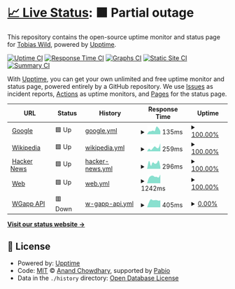 # [📈 Live Status](https://tobiaswild.github.io/shiny-engine): <!--live status--> **🟧 Partial outage**

This repository contains the open-source uptime monitor and status page for [Tobias Wild](https://tobiaswild.de), powered by [Upptime](https://github.com/upptime/upptime).

[![Uptime CI](https://github.com/tobiaswild/shiny-engine/workflows/Uptime%20CI/badge.svg)](https://github.com/tobiaswild/shiny-engine/actions?query=workflow%3A%22Uptime+CI%22)
[![Response Time CI](https://github.com/tobiaswild/shiny-engine/workflows/Response%20Time%20CI/badge.svg)](https://github.com/tobiaswild/shiny-engine/actions?query=workflow%3A%22Response+Time+CI%22)
[![Graphs CI](https://github.com/tobiaswild/shiny-engine/workflows/Graphs%20CI/badge.svg)](https://github.com/tobiaswild/shiny-engine/actions?query=workflow%3A%22Graphs+CI%22)
[![Static Site CI](https://github.com/tobiaswild/shiny-engine/workflows/Static%20Site%20CI/badge.svg)](https://github.com/tobiaswild/shiny-engine/actions?query=workflow%3A%22Static+Site+CI%22)
[![Summary CI](https://github.com/tobiaswild/shiny-engine/workflows/Summary%20CI/badge.svg)](https://github.com/tobiaswild/shiny-engine/actions?query=workflow%3A%22Summary+CI%22)

With [Upptime](https://upptime.js.org), you can get your own unlimited and free uptime monitor and status page, powered entirely by a GitHub repository. We use [Issues](https://github.com/tobiaswild/shiny-engine/issues) as incident reports, [Actions](https://github.com/tobiaswild/shiny-engine/actions) as uptime monitors, and [Pages](https://tobiaswild.github.io/shiny-engine) for the status page.

<!--start: status pages-->
<!-- This summary is generated by Upptime (https://github.com/upptime/upptime) -->
<!-- Do not edit this manually, your changes will be overwritten -->
<!-- prettier-ignore -->
| URL | Status | History | Response Time | Uptime |
| --- | ------ | ------- | ------------- | ------ |
| <img alt="" src="https://icons.duckduckgo.com/ip3/www.google.com.ico" height="13"> [Google](https://www.google.com) | 🟩 Up | [google.yml](https://github.com/tobiaswild/shiny-engine/commits/HEAD/history/google.yml) | <details><summary><img alt="Response time graph" src="./graphs/google/response-time-week.png" height="20"> 135ms</summary><br><a href="https://tobiaswild.github.io/shiny-engine/history/google"><img alt="Response time 109" src="https://img.shields.io/endpoint?url=https%3A%2F%2Fraw.githubusercontent.com%2Ftobiaswild%2Fshiny-engine%2FHEAD%2Fapi%2Fgoogle%2Fresponse-time.json"></a><br><a href="https://tobiaswild.github.io/shiny-engine/history/google"><img alt="24-hour response time 196" src="https://img.shields.io/endpoint?url=https%3A%2F%2Fraw.githubusercontent.com%2Ftobiaswild%2Fshiny-engine%2FHEAD%2Fapi%2Fgoogle%2Fresponse-time-day.json"></a><br><a href="https://tobiaswild.github.io/shiny-engine/history/google"><img alt="7-day response time 135" src="https://img.shields.io/endpoint?url=https%3A%2F%2Fraw.githubusercontent.com%2Ftobiaswild%2Fshiny-engine%2FHEAD%2Fapi%2Fgoogle%2Fresponse-time-week.json"></a><br><a href="https://tobiaswild.github.io/shiny-engine/history/google"><img alt="30-day response time 109" src="https://img.shields.io/endpoint?url=https%3A%2F%2Fraw.githubusercontent.com%2Ftobiaswild%2Fshiny-engine%2FHEAD%2Fapi%2Fgoogle%2Fresponse-time-month.json"></a><br><a href="https://tobiaswild.github.io/shiny-engine/history/google"><img alt="1-year response time 109" src="https://img.shields.io/endpoint?url=https%3A%2F%2Fraw.githubusercontent.com%2Ftobiaswild%2Fshiny-engine%2FHEAD%2Fapi%2Fgoogle%2Fresponse-time-year.json"></a></details> | <details><summary><a href="https://tobiaswild.github.io/shiny-engine/history/google">100.00%</a></summary><a href="https://tobiaswild.github.io/shiny-engine/history/google"><img alt="All-time uptime 100.00%" src="https://img.shields.io/endpoint?url=https%3A%2F%2Fraw.githubusercontent.com%2Ftobiaswild%2Fshiny-engine%2FHEAD%2Fapi%2Fgoogle%2Fuptime.json"></a><br><a href="https://tobiaswild.github.io/shiny-engine/history/google"><img alt="24-hour uptime 100.00%" src="https://img.shields.io/endpoint?url=https%3A%2F%2Fraw.githubusercontent.com%2Ftobiaswild%2Fshiny-engine%2FHEAD%2Fapi%2Fgoogle%2Fuptime-day.json"></a><br><a href="https://tobiaswild.github.io/shiny-engine/history/google"><img alt="7-day uptime 100.00%" src="https://img.shields.io/endpoint?url=https%3A%2F%2Fraw.githubusercontent.com%2Ftobiaswild%2Fshiny-engine%2FHEAD%2Fapi%2Fgoogle%2Fuptime-week.json"></a><br><a href="https://tobiaswild.github.io/shiny-engine/history/google"><img alt="30-day uptime 100.00%" src="https://img.shields.io/endpoint?url=https%3A%2F%2Fraw.githubusercontent.com%2Ftobiaswild%2Fshiny-engine%2FHEAD%2Fapi%2Fgoogle%2Fuptime-month.json"></a><br><a href="https://tobiaswild.github.io/shiny-engine/history/google"><img alt="1-year uptime 100.00%" src="https://img.shields.io/endpoint?url=https%3A%2F%2Fraw.githubusercontent.com%2Ftobiaswild%2Fshiny-engine%2FHEAD%2Fapi%2Fgoogle%2Fuptime-year.json"></a></details>
| <img alt="" src="https://icons.duckduckgo.com/ip3/en.wikipedia.org.ico" height="13"> [Wikipedia](https://en.wikipedia.org) | 🟩 Up | [wikipedia.yml](https://github.com/tobiaswild/shiny-engine/commits/HEAD/history/wikipedia.yml) | <details><summary><img alt="Response time graph" src="./graphs/wikipedia/response-time-week.png" height="20"> 259ms</summary><br><a href="https://tobiaswild.github.io/shiny-engine/history/wikipedia"><img alt="Response time 269" src="https://img.shields.io/endpoint?url=https%3A%2F%2Fraw.githubusercontent.com%2Ftobiaswild%2Fshiny-engine%2FHEAD%2Fapi%2Fwikipedia%2Fresponse-time.json"></a><br><a href="https://tobiaswild.github.io/shiny-engine/history/wikipedia"><img alt="24-hour response time 220" src="https://img.shields.io/endpoint?url=https%3A%2F%2Fraw.githubusercontent.com%2Ftobiaswild%2Fshiny-engine%2FHEAD%2Fapi%2Fwikipedia%2Fresponse-time-day.json"></a><br><a href="https://tobiaswild.github.io/shiny-engine/history/wikipedia"><img alt="7-day response time 259" src="https://img.shields.io/endpoint?url=https%3A%2F%2Fraw.githubusercontent.com%2Ftobiaswild%2Fshiny-engine%2FHEAD%2Fapi%2Fwikipedia%2Fresponse-time-week.json"></a><br><a href="https://tobiaswild.github.io/shiny-engine/history/wikipedia"><img alt="30-day response time 269" src="https://img.shields.io/endpoint?url=https%3A%2F%2Fraw.githubusercontent.com%2Ftobiaswild%2Fshiny-engine%2FHEAD%2Fapi%2Fwikipedia%2Fresponse-time-month.json"></a><br><a href="https://tobiaswild.github.io/shiny-engine/history/wikipedia"><img alt="1-year response time 269" src="https://img.shields.io/endpoint?url=https%3A%2F%2Fraw.githubusercontent.com%2Ftobiaswild%2Fshiny-engine%2FHEAD%2Fapi%2Fwikipedia%2Fresponse-time-year.json"></a></details> | <details><summary><a href="https://tobiaswild.github.io/shiny-engine/history/wikipedia">100.00%</a></summary><a href="https://tobiaswild.github.io/shiny-engine/history/wikipedia"><img alt="All-time uptime 100.00%" src="https://img.shields.io/endpoint?url=https%3A%2F%2Fraw.githubusercontent.com%2Ftobiaswild%2Fshiny-engine%2FHEAD%2Fapi%2Fwikipedia%2Fuptime.json"></a><br><a href="https://tobiaswild.github.io/shiny-engine/history/wikipedia"><img alt="24-hour uptime 100.00%" src="https://img.shields.io/endpoint?url=https%3A%2F%2Fraw.githubusercontent.com%2Ftobiaswild%2Fshiny-engine%2FHEAD%2Fapi%2Fwikipedia%2Fuptime-day.json"></a><br><a href="https://tobiaswild.github.io/shiny-engine/history/wikipedia"><img alt="7-day uptime 100.00%" src="https://img.shields.io/endpoint?url=https%3A%2F%2Fraw.githubusercontent.com%2Ftobiaswild%2Fshiny-engine%2FHEAD%2Fapi%2Fwikipedia%2Fuptime-week.json"></a><br><a href="https://tobiaswild.github.io/shiny-engine/history/wikipedia"><img alt="30-day uptime 100.00%" src="https://img.shields.io/endpoint?url=https%3A%2F%2Fraw.githubusercontent.com%2Ftobiaswild%2Fshiny-engine%2FHEAD%2Fapi%2Fwikipedia%2Fuptime-month.json"></a><br><a href="https://tobiaswild.github.io/shiny-engine/history/wikipedia"><img alt="1-year uptime 100.00%" src="https://img.shields.io/endpoint?url=https%3A%2F%2Fraw.githubusercontent.com%2Ftobiaswild%2Fshiny-engine%2FHEAD%2Fapi%2Fwikipedia%2Fuptime-year.json"></a></details>
| <img alt="" src="https://icons.duckduckgo.com/ip3/news.ycombinator.com.ico" height="13"> [Hacker News](https://news.ycombinator.com) | 🟩 Up | [hacker-news.yml](https://github.com/tobiaswild/shiny-engine/commits/HEAD/history/hacker-news.yml) | <details><summary><img alt="Response time graph" src="./graphs/hacker-news/response-time-week.png" height="20"> 296ms</summary><br><a href="https://tobiaswild.github.io/shiny-engine/history/hacker-news"><img alt="Response time 298" src="https://img.shields.io/endpoint?url=https%3A%2F%2Fraw.githubusercontent.com%2Ftobiaswild%2Fshiny-engine%2FHEAD%2Fapi%2Fhacker-news%2Fresponse-time.json"></a><br><a href="https://tobiaswild.github.io/shiny-engine/history/hacker-news"><img alt="24-hour response time 381" src="https://img.shields.io/endpoint?url=https%3A%2F%2Fraw.githubusercontent.com%2Ftobiaswild%2Fshiny-engine%2FHEAD%2Fapi%2Fhacker-news%2Fresponse-time-day.json"></a><br><a href="https://tobiaswild.github.io/shiny-engine/history/hacker-news"><img alt="7-day response time 296" src="https://img.shields.io/endpoint?url=https%3A%2F%2Fraw.githubusercontent.com%2Ftobiaswild%2Fshiny-engine%2FHEAD%2Fapi%2Fhacker-news%2Fresponse-time-week.json"></a><br><a href="https://tobiaswild.github.io/shiny-engine/history/hacker-news"><img alt="30-day response time 298" src="https://img.shields.io/endpoint?url=https%3A%2F%2Fraw.githubusercontent.com%2Ftobiaswild%2Fshiny-engine%2FHEAD%2Fapi%2Fhacker-news%2Fresponse-time-month.json"></a><br><a href="https://tobiaswild.github.io/shiny-engine/history/hacker-news"><img alt="1-year response time 298" src="https://img.shields.io/endpoint?url=https%3A%2F%2Fraw.githubusercontent.com%2Ftobiaswild%2Fshiny-engine%2FHEAD%2Fapi%2Fhacker-news%2Fresponse-time-year.json"></a></details> | <details><summary><a href="https://tobiaswild.github.io/shiny-engine/history/hacker-news">100.00%</a></summary><a href="https://tobiaswild.github.io/shiny-engine/history/hacker-news"><img alt="All-time uptime 100.00%" src="https://img.shields.io/endpoint?url=https%3A%2F%2Fraw.githubusercontent.com%2Ftobiaswild%2Fshiny-engine%2FHEAD%2Fapi%2Fhacker-news%2Fuptime.json"></a><br><a href="https://tobiaswild.github.io/shiny-engine/history/hacker-news"><img alt="24-hour uptime 100.00%" src="https://img.shields.io/endpoint?url=https%3A%2F%2Fraw.githubusercontent.com%2Ftobiaswild%2Fshiny-engine%2FHEAD%2Fapi%2Fhacker-news%2Fuptime-day.json"></a><br><a href="https://tobiaswild.github.io/shiny-engine/history/hacker-news"><img alt="7-day uptime 100.00%" src="https://img.shields.io/endpoint?url=https%3A%2F%2Fraw.githubusercontent.com%2Ftobiaswild%2Fshiny-engine%2FHEAD%2Fapi%2Fhacker-news%2Fuptime-week.json"></a><br><a href="https://tobiaswild.github.io/shiny-engine/history/hacker-news"><img alt="30-day uptime 100.00%" src="https://img.shields.io/endpoint?url=https%3A%2F%2Fraw.githubusercontent.com%2Ftobiaswild%2Fshiny-engine%2FHEAD%2Fapi%2Fhacker-news%2Fuptime-month.json"></a><br><a href="https://tobiaswild.github.io/shiny-engine/history/hacker-news"><img alt="1-year uptime 100.00%" src="https://img.shields.io/endpoint?url=https%3A%2F%2Fraw.githubusercontent.com%2Ftobiaswild%2Fshiny-engine%2FHEAD%2Fapi%2Fhacker-news%2Fuptime-year.json"></a></details>
| <img alt="" src="https://icons.duckduckgo.com/ip3/www.tobiaswild.de.ico" height="13"> [Web](https://www.tobiaswild.de/) | 🟩 Up | [web.yml](https://github.com/tobiaswild/shiny-engine/commits/HEAD/history/web.yml) | <details><summary><img alt="Response time graph" src="./graphs/web/response-time-week.png" height="20"> 1242ms</summary><br><a href="https://tobiaswild.github.io/shiny-engine/history/web"><img alt="Response time 1231" src="https://img.shields.io/endpoint?url=https%3A%2F%2Fraw.githubusercontent.com%2Ftobiaswild%2Fshiny-engine%2FHEAD%2Fapi%2Fweb%2Fresponse-time.json"></a><br><a href="https://tobiaswild.github.io/shiny-engine/history/web"><img alt="24-hour response time 1138" src="https://img.shields.io/endpoint?url=https%3A%2F%2Fraw.githubusercontent.com%2Ftobiaswild%2Fshiny-engine%2FHEAD%2Fapi%2Fweb%2Fresponse-time-day.json"></a><br><a href="https://tobiaswild.github.io/shiny-engine/history/web"><img alt="7-day response time 1242" src="https://img.shields.io/endpoint?url=https%3A%2F%2Fraw.githubusercontent.com%2Ftobiaswild%2Fshiny-engine%2FHEAD%2Fapi%2Fweb%2Fresponse-time-week.json"></a><br><a href="https://tobiaswild.github.io/shiny-engine/history/web"><img alt="30-day response time 1231" src="https://img.shields.io/endpoint?url=https%3A%2F%2Fraw.githubusercontent.com%2Ftobiaswild%2Fshiny-engine%2FHEAD%2Fapi%2Fweb%2Fresponse-time-month.json"></a><br><a href="https://tobiaswild.github.io/shiny-engine/history/web"><img alt="1-year response time 1231" src="https://img.shields.io/endpoint?url=https%3A%2F%2Fraw.githubusercontent.com%2Ftobiaswild%2Fshiny-engine%2FHEAD%2Fapi%2Fweb%2Fresponse-time-year.json"></a></details> | <details><summary><a href="https://tobiaswild.github.io/shiny-engine/history/web">100.00%</a></summary><a href="https://tobiaswild.github.io/shiny-engine/history/web"><img alt="All-time uptime 99.41%" src="https://img.shields.io/endpoint?url=https%3A%2F%2Fraw.githubusercontent.com%2Ftobiaswild%2Fshiny-engine%2FHEAD%2Fapi%2Fweb%2Fuptime.json"></a><br><a href="https://tobiaswild.github.io/shiny-engine/history/web"><img alt="24-hour uptime 100.00%" src="https://img.shields.io/endpoint?url=https%3A%2F%2Fraw.githubusercontent.com%2Ftobiaswild%2Fshiny-engine%2FHEAD%2Fapi%2Fweb%2Fuptime-day.json"></a><br><a href="https://tobiaswild.github.io/shiny-engine/history/web"><img alt="7-day uptime 100.00%" src="https://img.shields.io/endpoint?url=https%3A%2F%2Fraw.githubusercontent.com%2Ftobiaswild%2Fshiny-engine%2FHEAD%2Fapi%2Fweb%2Fuptime-week.json"></a><br><a href="https://tobiaswild.github.io/shiny-engine/history/web"><img alt="30-day uptime 99.41%" src="https://img.shields.io/endpoint?url=https%3A%2F%2Fraw.githubusercontent.com%2Ftobiaswild%2Fshiny-engine%2FHEAD%2Fapi%2Fweb%2Fuptime-month.json"></a><br><a href="https://tobiaswild.github.io/shiny-engine/history/web"><img alt="1-year uptime 99.41%" src="https://img.shields.io/endpoint?url=https%3A%2F%2Fraw.githubusercontent.com%2Ftobiaswild%2Fshiny-engine%2FHEAD%2Fapi%2Fweb%2Fuptime-year.json"></a></details>
| <img alt="" src="https://icons.duckduckgo.com/ip3/wgapp-api.rawgreek.de.ico" height="13"> [WGapp API](https://wgapp-api.rawgreek.de/graphql) | 🟥 Down | [w-gapp-api.yml](https://github.com/tobiaswild/shiny-engine/commits/HEAD/history/w-gapp-api.yml) | <details><summary><img alt="Response time graph" src="./graphs/w-gapp-api/response-time-week.png" height="20"> 405ms</summary><br><a href="https://tobiaswild.github.io/shiny-engine/history/w-gapp-api"><img alt="Response time 563" src="https://img.shields.io/endpoint?url=https%3A%2F%2Fraw.githubusercontent.com%2Ftobiaswild%2Fshiny-engine%2FHEAD%2Fapi%2Fw-gapp-api%2Fresponse-time.json"></a><br><a href="https://tobiaswild.github.io/shiny-engine/history/w-gapp-api"><img alt="24-hour response time 414" src="https://img.shields.io/endpoint?url=https%3A%2F%2Fraw.githubusercontent.com%2Ftobiaswild%2Fshiny-engine%2FHEAD%2Fapi%2Fw-gapp-api%2Fresponse-time-day.json"></a><br><a href="https://tobiaswild.github.io/shiny-engine/history/w-gapp-api"><img alt="7-day response time 405" src="https://img.shields.io/endpoint?url=https%3A%2F%2Fraw.githubusercontent.com%2Ftobiaswild%2Fshiny-engine%2FHEAD%2Fapi%2Fw-gapp-api%2Fresponse-time-week.json"></a><br><a href="https://tobiaswild.github.io/shiny-engine/history/w-gapp-api"><img alt="30-day response time 563" src="https://img.shields.io/endpoint?url=https%3A%2F%2Fraw.githubusercontent.com%2Ftobiaswild%2Fshiny-engine%2FHEAD%2Fapi%2Fw-gapp-api%2Fresponse-time-month.json"></a><br><a href="https://tobiaswild.github.io/shiny-engine/history/w-gapp-api"><img alt="1-year response time 563" src="https://img.shields.io/endpoint?url=https%3A%2F%2Fraw.githubusercontent.com%2Ftobiaswild%2Fshiny-engine%2FHEAD%2Fapi%2Fw-gapp-api%2Fresponse-time-year.json"></a></details> | <details><summary><a href="https://tobiaswild.github.io/shiny-engine/history/w-gapp-api">0.00%</a></summary><a href="https://tobiaswild.github.io/shiny-engine/history/w-gapp-api"><img alt="All-time uptime 20.50%" src="https://img.shields.io/endpoint?url=https%3A%2F%2Fraw.githubusercontent.com%2Ftobiaswild%2Fshiny-engine%2FHEAD%2Fapi%2Fw-gapp-api%2Fuptime.json"></a><br><a href="https://tobiaswild.github.io/shiny-engine/history/w-gapp-api"><img alt="24-hour uptime 0.00%" src="https://img.shields.io/endpoint?url=https%3A%2F%2Fraw.githubusercontent.com%2Ftobiaswild%2Fshiny-engine%2FHEAD%2Fapi%2Fw-gapp-api%2Fuptime-day.json"></a><br><a href="https://tobiaswild.github.io/shiny-engine/history/w-gapp-api"><img alt="7-day uptime 0.00%" src="https://img.shields.io/endpoint?url=https%3A%2F%2Fraw.githubusercontent.com%2Ftobiaswild%2Fshiny-engine%2FHEAD%2Fapi%2Fw-gapp-api%2Fuptime-week.json"></a><br><a href="https://tobiaswild.github.io/shiny-engine/history/w-gapp-api"><img alt="30-day uptime 20.50%" src="https://img.shields.io/endpoint?url=https%3A%2F%2Fraw.githubusercontent.com%2Ftobiaswild%2Fshiny-engine%2FHEAD%2Fapi%2Fw-gapp-api%2Fuptime-month.json"></a><br><a href="https://tobiaswild.github.io/shiny-engine/history/w-gapp-api"><img alt="1-year uptime 20.50%" src="https://img.shields.io/endpoint?url=https%3A%2F%2Fraw.githubusercontent.com%2Ftobiaswild%2Fshiny-engine%2FHEAD%2Fapi%2Fw-gapp-api%2Fuptime-year.json"></a></details>

<!--end: status pages-->

[**Visit our status website →**](https://tobiaswild.github.io/shiny-engine)

## 📄 License

- Powered by: [Upptime](https://github.com/upptime/upptime)
- Code: [MIT](./LICENSE) © [Anand Chowdhary](https://anandchowdhary.com), supported by [Pabio](https://pabio.com)
- Data in the `./history` directory: [Open Database License](https://opendatacommons.org/licenses/odbl/1-0/)
